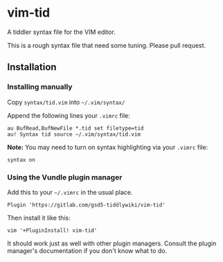 # vim-tid

A tiddler syntax file for the VIM editor.

This is a rough syntax file that need some tuning.  Please pull request.

## Installation

### Installing manually

Copy `syntax/tid.vim` into `~/.vim/syntax/`

Append the following lines your `.vimrc` file:

    au BufRead,BufNewFile *.tid set filetype=tid
    au! Syntax tid source ~/.vim/syntax/tid.vim

**Note:** You may need to turn on syntax highlighting via your `.vimrc` file:

    syntax on

### Using the Vundle plugin manager

Add this to your `~/.vimrc` in the usual place.

    Plugin 'https://gitlab.com/gsd5-tiddlywiki/vim-tid'

Then install it like this:

    vim '+PluginInstall! vim-tid'

It should work just as well with other plugin managers. Consult the plugin
manager's documentation if you don't know what to do.
